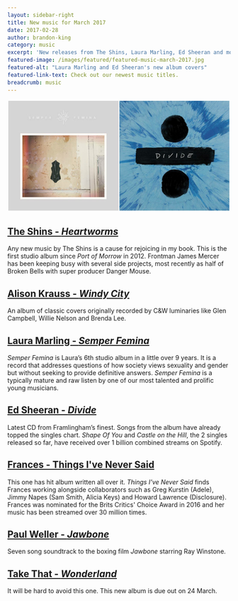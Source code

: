 ```yaml
---
layout: sidebar-right
title: New music for March 2017
date: 2017-02-28
author: brandon-king
category: music
excerpt: 'New releases from The Shins, Laura Marling, Ed Sheeran and more'
featured-image: /images/featured/featured-music-march-2017.jpg
featured-alt: "Laura Marling and Ed Sheeran's new album covers"
featured-link-text: Check out our newest music titles.
breadcrumb: music
---
```


![Laura Marling and Ed Sheeran's new album covers](/images/featured/featured-music-march-2017.jpg)

## [The Shins - <cite>Heartworms</cite>](https://suffolk.spydus.co.uk/cgi-bin/spydus.exe/ENQ/OPAC/BIBENQ?BRN=2138657)

Any new music by The Shins is a cause for rejoicing in my book. This is the first studio album since <cite>Port of Morrow</cite> in 2012. Frontman James Mercer has been keeping busy with several side projects, most recently as half of Broken Bells with super producer Danger Mouse.

## [Alison Krauss - <cite>Windy City</cite>](https://suffolk.spydus.co.uk/cgi-bin/spydus.exe/ENQ/OPAC/BIBENQ?BRN=2138683)

An album of classic covers originally recorded by C&W luminaries like Glen Campbell, Willie Nelson and Brenda Lee.

## [Laura Marling - <cite>Semper Femina</cite>](https://suffolk.spydus.co.uk/cgi-bin/spydus.exe/ENQ/OPAC/BIBENQ?BRN=2122525)

<cite>Semper Femina</cite> is Laura’s 6th studio album in a little over 9 years. It is a record that addresses questions of how society views sexuality and gender but without seeking to provide definitive answers. <cite>Semper Femina</cite> is a typically mature and raw listen by one of our most talented and prolific young musicians.

## [Ed Sheeran - <cite>Divide</cite>]()

Latest CD from Framlingham’s finest. Songs from the album have already topped the singles chart. <cite>Shape Of You</cite> and <cite>Castle on the Hill</cite>, the 2 singles released so far, have received over 1 billion combined streams on Spotify.

## [Frances - Things I've Never Said](https://suffolk.spydus.co.uk/cgi-bin/spydus.exe/ENQ/OPAC/BIBENQ?BRN=1929877)

This one has hit album written all over it. <cite>Things I've Never Said</cite> finds Frances working alongside collaborators such as Greg Kurstin (Adele), Jimmy Napes (Sam Smith, Alicia Keys) and Howard Lawrence (Disclosure). Frances was nominated for the Brits Critics' Choice Award in 2016 and her music has been streamed over 30 million times.

## [Paul Weller - <cite>Jawbone</cite>](https://suffolk.spydus.co.uk/cgi-bin/spydus.exe/ENQ/OPAC/BIBENQ?BRN=2149763)

Seven song soundtrack to the boxing film <cite>Jawbone</cite> starring Ray Winstone.

## [Take That - <cite>Wonderland</cite>](https://suffolk.spydus.co.uk/cgi-bin/spydus.exe/ENQ/OPAC/BIBENQ?BRN=2123894)

It will be hard to avoid this one. This new album is due out on 24 March.
